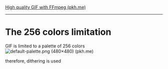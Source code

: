 [High quality GIF with FFmpeg (pkh.me)](http://blog.pkh.me/p/21-high-quality-gif-with-ffmpeg.html)
___

# The 256 colors limitation

GIF is limited to a palette of 256 colors
![default-palette.png (480×480) (pkh.me)](http://blog.pkh.me/img/ffgif/default-palette.png)

therefore, dithering is used